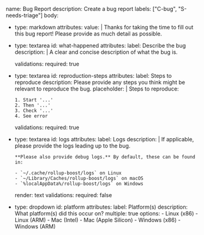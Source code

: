 name: Bug Report
description: Create a bug report
labels: ["C-bug", "S-needs-triage"]
body:
  - type: markdown
    attributes:
      value: |
        Thanks for taking the time to fill out this bug report! Please provide as much detail as possible.

  - type: textarea
    id: what-happened
    attributes:
      label: Describe the bug
      description: |
        A clear and concise description of what the bug is.

    validations:
      required: true
  - type: textarea
    id: reproduction-steps
    attributes:
      label: Steps to reproduce
      description: Please provide any steps you think might be relevant to reproduce the bug.
      placeholder: |
        Steps to reproduce:

        1. Start '...'
        2. Then '...'
        3. Check '...'
        4. See error
    validations:
      required: true
  - type: textarea
    id: logs
    attributes:
      label: Logs
      description: |
        If applicable, please provide the logs leading up to the bug.

        **Please also provide debug logs.** By default, these can be found in:

        - `~/.cache/rollup-boost/logs` on Linux
        - `~/Library/Caches/rollup-boost/logs` on macOS
        - `%localAppData%/rollup-boost/logs` on Windows
      render: text
    validations:
      required: false
  - type: dropdown
    id: platform
    attributes:
      label: Platform(s)
      description: What platform(s) did this occur on?
      multiple: true
      options:
        - Linux (x86)
        - Linux (ARM)
        - Mac (Intel)
        - Mac (Apple Silicon)
        - Windows (x86)
        - Windows (ARM)
